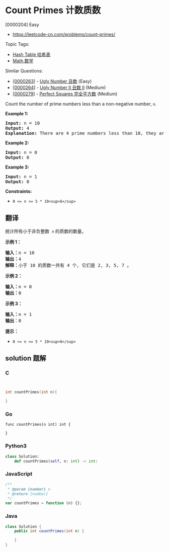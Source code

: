 # Count Primes 计数质数

[0000204] Easy

- https://leetcode-cn.com/problems/count-primes/

Topic Tags:

- [Hash Table 哈希表](https://leetcode-cn.com/tag/hash-table/)
- [Math 数学](https://leetcode-cn.com/tag/math/)

Similar Questions:

- [[0000263](https://leetcode-cn.com/problems/ugly-number/)] - [Ugly Number 丑数](./0000263.ugly-number.md) (Easy)
- [[0000264](https://leetcode-cn.com/problems/ugly-number-ii/)] - [Ugly Number II 丑数 II](./0000264.ugly-number-ii.md) (Medium)
- [[0000279](https://leetcode-cn.com/problems/perfect-squares/)] - [Perfect Squares 完全平方数](./0000279.perfect-squares.md) (Medium)

Count the number of prime numbers less than a non-negative number, `n`.

**Example 1:**

<pre><strong>Input:</strong> n = 10
<strong>Output:</strong> 4
<strong>Explanation:</strong> There are 4 prime numbers less than 10, they are 2, 3, 5, 7.
</pre>

**Example 2:**

<pre><strong>Input:</strong> n = 0
<strong>Output:</strong> 0
</pre>

**Example 3:**

<pre><strong>Input:</strong> n = 1
<strong>Output:</strong> 0
</pre>

**Constraints:**

- `0 <= n <= 5 * 10<sup>6</sup>`

## 翻译

统计所有小于非负整数  *`n`* 的质数的数量。

**示例 1：**

<pre><strong>输入：</strong>n = 10
<strong>输出：</strong>4
<strong>解释：</strong>小于 10 的质数一共有 4 个, 它们是 2, 3, 5, 7 。
</pre>

**示例 2：**

<pre><strong>输入：</strong>n = 0
<strong>输出：</strong>0
</pre>

**示例 3：**

<pre><strong>输入：</strong>n = 1
<strong>输出</strong>：0
</pre>

**提示：**

- `0 <= n <= 5 * 10<sup>6</sup>`

## solution 题解

### C

```c


int countPrimes(int n){

}
```

### Go

```golang
func countPrimes(n int) int {

}
```

### Python3

```python
class Solution:
    def countPrimes(self, n: int) -> int:
```

### JavaScript

```javascript
/**
 * @param {number} n
 * @return {number}
 */
var countPrimes = function (n) {};
```

### Java

```java
class Solution {
    public int countPrimes(int n) {

    }
}
```
